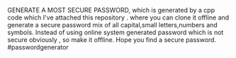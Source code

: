 GENERATE A MOST SECURE PASSWORD,
which is generated by a cpp code which I've attached this repository .
where you can clone it offline and generate a secure password mix of all capital,small letters,numbers and symbols.
Instead of using online system generated password which is not secure obviously ,
so make it offline.
Hope you find a secure password.
#passwordgenerator 
